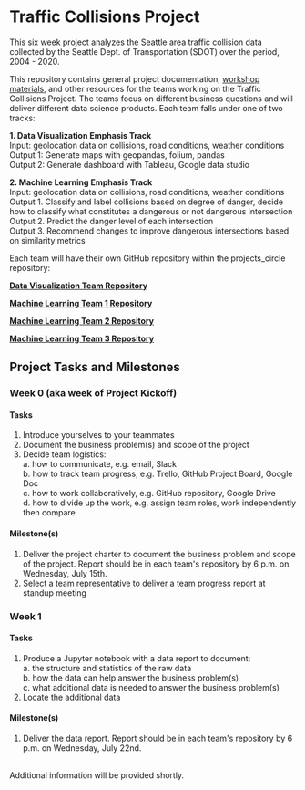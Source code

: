 # Traffic Collisions Project

This six week project analyzes the Seattle area traffic collision data collected by the Seattle Dept. of Transportation (SDOT) over the period, 2004 - 2020.  

This repository contains general project documentation, [workshop materials](https://github.com/DataCircles/projects_circle/tree/master/traffic_collisions_project/workshop_materials), and other resources for the teams working on the Traffic Collisions Project. The teams focus on different business questions and will deliver different data science products. Each team falls under one of two tracks:  

__1. Data Visualization Emphasis Track__  
Input: geolocation data on collisions, road conditions, weather conditions  
Output 1: Generate maps with geopandas, folium, pandas  
Output 2: Generate dashboard with Tableau, Google data studio  

__2. Machine Learning Emphasis Track__  
Input: geolocation data on collisions, road conditions, weather conditions  
Output 1. Classify and label collisions based on degree of danger, decide how to classify what constitutes a dangerous or not dangerous intersection  
Output 2. Predict the danger level of each intersection  
Output 3. Recommend changes to improve dangerous intersections based on similarity metrics  

Each team will have their own GitHub repository within the projects_circle repository:  

__[Data Visualization Team Repository](https://github.com/DataCircles/traffic_collisions_viz_team)__  

__[Machine Learning Team 1 Repository](https://github.com/DataCircles/traffic_collisions_ml_team1)__  

__[Machine Learning Team 2 Repository](https://github.com/DataCircles/traffic_collisions_ml_team2)__  

__[Machine Learning Team 3 Repository](https://github.com/DataCircles/traffic_collisions_ml_team3)__  

## Project Tasks and Milestones

### Week 0 (aka week of Project Kickoff)  
#### Tasks
1. Introduce yourselves to your teammates  
2. Document the business problem(s) and scope of the project  
3. Decide team logistics:  
a. how to communicate, e.g. email, Slack  
b. how to track team progress, e.g. Trello, GitHub Project Board, Google Doc  
c. how to work collaboratively, e.g. GitHub repository, Google Drive  
d. how to divide up the work, e.g. assign team roles, work independently then compare  
#### Milestone(s)
1. Deliver the project charter to document the business problem and scope of the project. Report should be in each team's repository by 6 p.m. on Wednesday, July 15th.  
2. Select a team representative to deliver a team progress report at standup meeting  

### Week 1 
#### Tasks
1. Produce a Jupyter notebook with a data report to document:  
a. the structure and statistics of the raw data  
b. how the data can help answer the business problem(s)  
c. what additional data is needed to answer the business problem(s)  
2. Locate the additional data
#### Milestone(s)
1. Deliver the data report. Report should be in each team's repository by 6 p.m. on Wednesday, July 22nd.  

<br>
Additional information will be provided shortly.   


